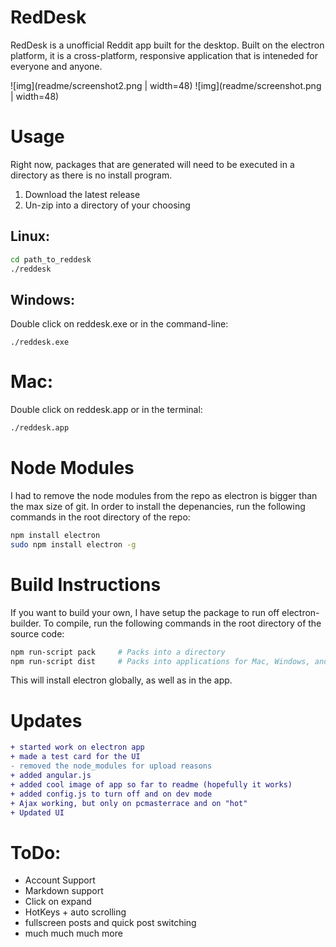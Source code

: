 # RedDesk
RedDesk is a unofficial Reddit app built for the desktop. Built on the electron platform, it is a cross-platform, responsive application that is inteneded for everyone and anyone.

![img](readme/screenshot2.png | width=48)
![img](readme/screenshot.png | width=48)


# Usage
Right now, packages that are generated will need to be executed in a directory as there is no install program.

1. Download the latest release
2. Un-zip into a directory of your choosing

## Linux:

```bash
cd path_to_reddesk
./reddesk
```

## Windows:

Double click on reddesk.exe or in the command-line:
```batch
./reddesk.exe
```

# Mac: 

Double click on reddesk.app or in the terminal:
```bash
./reddesk.app
```


# Node Modules
I had to remove the node modules from the repo as electron is bigger than the max size of git. In order to install the depenancies, run the following commands in the root directory of the repo:

```bash
npm install electron
sudo npm install electron -g
```

# Build Instructions
If you want to build your own, I have setup the package to run off electron-builder.
To compile, run the following commands in the root directory of the source code:
```bash
npm run-script pack     # Packs into a directory
npm run-script dist     # Packs into applications for Mac, Windows, and Linux.
```

This will install electron globally, as well as in the app.

# Updates
```diff
+ started work on electron app
+ made a test card for the UI
- removed the node_modules for upload reasons
+ added angular.js
+ added cool image of app so far to readme (hopefully it works)
+ added config.js to turn off and on dev mode
+ Ajax working, but only on pcmasterrace and on "hot"
+ Updated UI
```

# ToDo:
- Account Support
- Markdown support
- Click on expand
- HotKeys + auto scrolling
- fullscreen posts and quick post switching
- much much much more